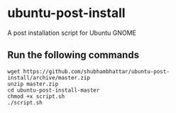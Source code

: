 # ubuntu-post-install
A post installation script for Ubuntu GNOME 

## Run the following commands

```
wget https://github.com/shubhambhattar/ubuntu-post-install/archive/master.zip
unzip master.zip
cd ubuntu-post-install-master
chmod +x script.sh
./script.sh
```
